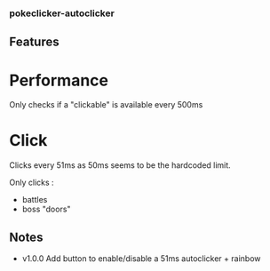### pokeclicker-autoclicker

## Features
# Performance
Only checks if a "clickable" is available every 500ms

# Click
Clicks every 51ms as 50ms seems to be the hardcoded limit.

Only clicks :
- battles
- boss "doors"

## Notes
- v1.0.0 Add button to enable/disable a 51ms autoclicker + rainbow